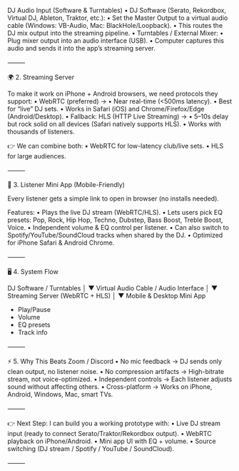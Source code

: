 DJ Audio Input (Software & Turntables)
	•	DJ Software (Serato, Rekordbox, Virtual DJ, Ableton, Traktor, etc.):
	•	Set the Master Output to a virtual audio cable (Windows: VB-Audio, Mac: BlackHole/Loopback).
	•	This routes the DJ mix output into the streaming pipeline.
	•	Turntables / External Mixer:
	•	Plug mixer output into an audio interface (USB).
	•	Computer captures this audio and sends it into the app’s streaming server.

⸻

🌍 2. Streaming Server

To make it work on iPhone + Android browsers, we need protocols they support:
	•	WebRTC (preferred) →
	•	Near real-time (<500ms latency).
	•	Best for “live” DJ sets.
	•	Works in Safari (iOS) and Chrome/Firefox/Edge (Android/Desktop).
	•	Fallback: HLS (HTTP Live Streaming) →
	•	5–10s delay but rock solid on all devices (Safari natively supports HLS).
	•	Works with thousands of listeners.

👉 We can combine both:
	•	WebRTC for low-latency club/live sets.
	•	HLS for large audiences.

⸻

📱 3. Listener Mini App (Mobile-Friendly)

Every listener gets a simple link to open in browser (no installs needed).

Features:
	•	Plays the live DJ stream (WebRTC/HLS).
	•	Lets users pick EQ presets: Pop, Rock, Hip Hop, Techno, Dubstep, Bass Boost, Treble Boost, Voice.
	•	Independent volume & EQ control per listener.
	•	Can also switch to Spotify/YouTube/SoundCloud tracks when shared by the DJ.
	•	Optimized for iPhone Safari & Android Chrome.

⸻

🖥️ 4. System Flow

DJ Software / Turntables
   │
   ▼
 Virtual Audio Cable / Audio Interface
   │
   ▼
 Streaming Server (WebRTC + HLS)
   │
   ▼
 Mobile & Desktop Mini App
   - Play/Pause
   - Volume
   - EQ presets
   - Track info


⸻

⚡ 5. Why This Beats Zoom / Discord
	•	No mic feedback → DJ sends only clean output, no listener noise.
	•	No compression artifacts → High-bitrate stream, not voice-optimized.
	•	Independent controls → Each listener adjusts sound without affecting others.
	•	Cross-platform → Works on iPhone, Android, Windows, Mac, smart TVs.

⸻

👉 Next Step:
I can build you a working prototype with:
	•	Live DJ stream input (ready to connect Serato/Traktor/Rekordbox output).
	•	WebRTC playback on iPhone/Android.
	•	Mini app UI with EQ + volume.
	•	Source switching (DJ stream / Spotify / YouTube / SoundCloud).


⸻
